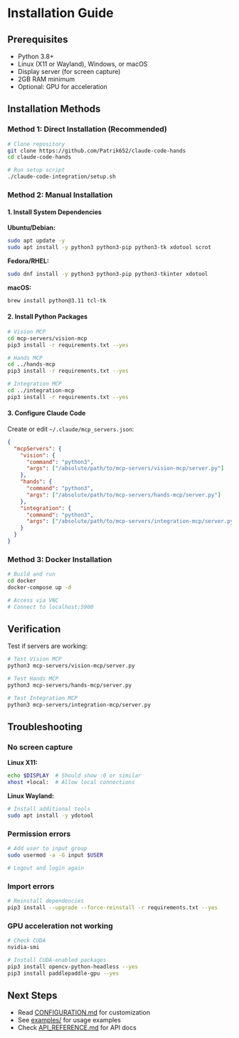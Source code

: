# Installation Guide

## Prerequisites

- Python 3.8+
- Linux (X11 or Wayland), Windows, or macOS
- Display server (for screen capture)
- 2GB RAM minimum
- Optional: GPU for acceleration

## Installation Methods

### Method 1: Direct Installation (Recommended)

```bash
# Clone repository
git clone https://github.com/Patrik652/claude-code-hands
cd claude-code-hands

# Run setup script
./claude-code-integration/setup.sh
```

### Method 2: Manual Installation

#### 1. Install System Dependencies

**Ubuntu/Debian:**
```bash
sudo apt update -y
sudo apt install -y python3 python3-pip python3-tk xdotool scrot
```

**Fedora/RHEL:**
```bash
sudo dnf install -y python3 python3-pip python3-tkinter xdotool
```

**macOS:**
```bash
brew install python@3.11 tcl-tk
```

#### 2. Install Python Packages

```bash
# Vision MCP
cd mcp-servers/vision-mcp
pip3 install -r requirements.txt --yes

# Hands MCP
cd ../hands-mcp
pip3 install -r requirements.txt --yes

# Integration MCP
cd ../integration-mcp
pip3 install -r requirements.txt --yes
```

#### 3. Configure Claude Code

Create or edit `~/.claude/mcp_servers.json`:

```json
{
  "mcpServers": {
    "vision": {
      "command": "python3",
      "args": ["/absolute/path/to/mcp-servers/vision-mcp/server.py"]
    },
    "hands": {
      "command": "python3",
      "args": ["/absolute/path/to/mcp-servers/hands-mcp/server.py"]
    },
    "integration": {
      "command": "python3",
      "args": ["/absolute/path/to/mcp-servers/integration-mcp/server.py"]
    }
  }
}
```

### Method 3: Docker Installation

```bash
# Build and run
cd docker
docker-compose up -d

# Access via VNC
# Connect to localhost:5900
```

## Verification

Test if servers are working:

```bash
# Test Vision MCP
python3 mcp-servers/vision-mcp/server.py

# Test Hands MCP
python3 mcp-servers/hands-mcp/server.py

# Test Integration MCP
python3 mcp-servers/integration-mcp/server.py
```

## Troubleshooting

### No screen capture

**Linux X11:**
```bash
echo $DISPLAY  # Should show :0 or similar
xhost +local:  # Allow local connections
```

**Linux Wayland:**
```bash
# Install additional tools
sudo apt install -y ydotool
```

### Permission errors

```bash
# Add user to input group
sudo usermod -a -G input $USER

# Logout and login again
```

### Import errors

```bash
# Reinstall dependencies
pip3 install --upgrade --force-reinstall -r requirements.txt --yes
```

### GPU acceleration not working

```bash
# Check CUDA
nvidia-smi

# Install CUDA-enabled packages
pip3 install opencv-python-headless --yes
pip3 install paddlepaddle-gpu --yes
```

## Next Steps

- Read [CONFIGURATION.md](CONFIGURATION.md) for customization
- See [examples/](../examples/) for usage examples
- Check [API_REFERENCE.md](API_REFERENCE.md) for API docs
